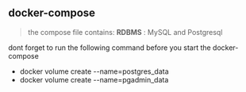 ## docker-compose
> the compose file contains:
> **RDBMS** : MySQL and Postgresql

dont forget to run the following command before you start the docker-compose

- docker volume create --name=postgres_data
- docker volume create --name=pgadmin_data